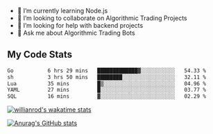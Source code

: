 
- 🌱 I’m currently learning Node.js
- 👯 I’m looking to collaborate on Algorithmic Trading Projects
- 🤔 I’m looking for help with backend projects
- 💬 Ask me about Algorithmic Trading Bots

## My Code Stats

<!--START_SECTION:waka-->

```txt
Go           6 hrs 29 mins   █████████████▓░░░░░░░░░░░   54.33 %
sh           3 hrs 50 mins   ████████░░░░░░░░░░░░░░░░░   32.11 %
Lua          35 mins         █▒░░░░░░░░░░░░░░░░░░░░░░░   04.96 %
YAML         27 mins         █░░░░░░░░░░░░░░░░░░░░░░░░   03.77 %
SQL          16 mins         ▓░░░░░░░░░░░░░░░░░░░░░░░░   02.29 %
```

<!--END_SECTION:waka-->

[![willianrod's wakatime stats](https://github-readme-stats.vercel.app/api/wakatime?username=holdandup&layout=compact&theme=react&custom_title=Wakatime%20All%20Time%20Stats&langs_count=8)](https://github.com/anuraghazra/github-readme-stats)

[![Anurag's GitHub stats](https://github-readme-stats.vercel.app/api?username=Kevinbarrero)](https://github.com/anuraghazra/github-readme-stats)




